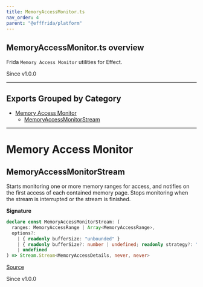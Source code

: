 ```yaml
---
title: MemoryAccessMonitor.ts
nav_order: 4
parent: "@efffrida/platform"
---
```


## MemoryAccessMonitor.ts overview

Frida `Memory Access Monitor` utilities for Effect.

Since v1.0.0

---

## Exports Grouped by Category

- [Memory Access Monitor](#memory-access-monitor)
  - [MemoryAccessMonitorStream](#memoryaccessmonitorstream)

---

# Memory Access Monitor

## MemoryAccessMonitorStream

Starts monitoring one or more memory ranges for access, and notifies on the
first access of each contained memory page. Stops monitoring when the stream
is interrupted or the stream is finished.

**Signature**

```ts
declare const MemoryAccessMonitorStream: (
  ranges: MemoryAccessRange | Array<MemoryAccessRange>,
  options?:
    | { readonly bufferSize: "unbounded" }
    | { readonly bufferSize?: number | undefined; readonly strategy?: "dropping" | "sliding" | undefined }
    | undefined
) => Stream.Stream<MemoryAccessDetails, never, never>
```

[Source](https://github.com/leonitousconforti/efffrida/packages/platform/blob/main/src/MemoryAccessMonitor.ts#L19)

Since v1.0.0
